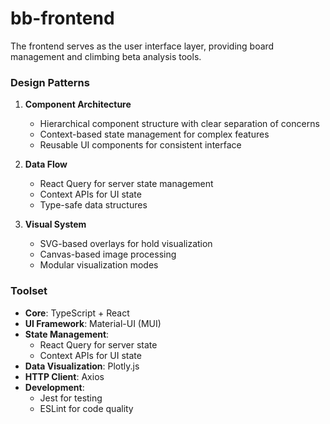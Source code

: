# bb-frontend

The frontend serves as the user interface layer, providing board management and climbing beta analysis tools.

### Design Patterns

1. **Component Architecture**
   - Hierarchical component structure with clear separation of concerns
   - Context-based state management for complex features
   - Reusable UI components for consistent interface

2. **Data Flow**
   - React Query for server state management
   - Context APIs for UI state
   - Type-safe data structures

3. **Visual System**
   - SVG-based overlays for hold visualization
   - Canvas-based image processing
   - Modular visualization modes

### Toolset

- **Core**: TypeScript + React
- **UI Framework**: Material-UI (MUI)
- **State Management**: 
  - React Query for server state
  - Context APIs for UI state
- **Data Visualization**: Plotly.js
- **HTTP Client**: Axios
- **Development**:
  - Jest for testing
  - ESLint for code quality